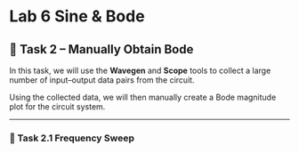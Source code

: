 # Lab 6 Sine & Bode

## :dart: Task 2 – Manually Obtain Bode

In this task, we will use the **Wavegen** and **Scope** tools to collect a large number of input–output data pairs from the circuit. 

Using the collected data, we will then manually create a Bode magnitude plot for the circuit system.

------

### 📌 Task 2.1 Frequency Sweep







